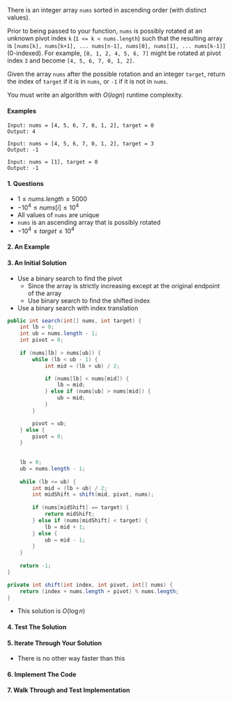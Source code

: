 There is an integer array `nums` sorted in ascending order (with distinct values).

Prior to being passed to your function, `nums` is possibly rotated at an unknown pivot index `k` (`1 <= k < nums.length`) such that the resulting array is `[nums[k], nums[k+1], ... nums[n-1], nums[0], nums[1], ... nums[k-1]]` (0-indexed). For example, `[0, 1, 2, 4, 5, 6, 7]` might be rotated at pivot index `3` and become `[4, 5, 6, 7, 0, 1, 2]`.

Given the array `nums` after the possible rotation and an integer `target`, return the index of `target` if it is in `nums`, or `-1` if it is not in `nums`.

You must write an algorithm with $O(log n)$ runtime complexity.



#### Examples

```
Input: nums = [4, 5, 6, 7, 0, 1, 2], target = 0
Output: 4
```

```
Input: nums = [4, 5, 6, 7, 0, 1, 2], target = 3
Output: -1
```

```
Input: nums = [1], target = 0
Output: -1
```



#### 1. Questions

* $1 \leq nums.length \leq 5000$
* $-10^4 \leq nums[i] \leq 10^4$
* All values of `nums` are unique
* `nums` is an ascending array that is possibly rotated
* $-10^4 \leq target \leq 10^4$



#### 2. An Example



#### 3. An Initial Solution

* Use a binary search to find the pivot
  * Since the array is strictly increasing except at the original endpoint of the array
  * Use binary search to find the shifted index
* Use a binary search with index translation

```java
public int search(int[] nums, int target) {
	int lb = 0;
    int ub = nums.length - 1;
    int pivot = 0;
    
    if (nums[lb] > nums[ub]) {
        while (lb < ub - 1) {
            int mid = (lb + ub) / 2;

            if (nums[lb] < nums[mid]) {
                lb = mid;
            } else if (nums[ub] > nums[mid]) {
                ub = mid;
            }
        }

        pivot = ub;
    } else {
        pivot = 0;
    }
    
    
    lb = 0;
    ub = nums.length - 1;
    
    while (lb <= ub) {
        int mid = (lb + ub) / 2;
        int midShift = shift(mid, pivot, nums);
        
        if (nums[midShift] == target) {
            return midShift;
        } else if (nums[midShift] < target) {
            lb = mid + 1;
        } else {
            ub = mid - 1;
        }
    }
    
    return -1;
}

private int shift(int index, int pivot, int[] nums) {
    return (index + nums.length + pivot) % nums.length;
}
```

* This solution is $O(\log n)$



#### 4. Test The Solution



#### 5. Iterate Through Your Solution

* There is no other way faster than this




#### 6. Implement The Code



#### 7. Walk Through and Test Implementation

